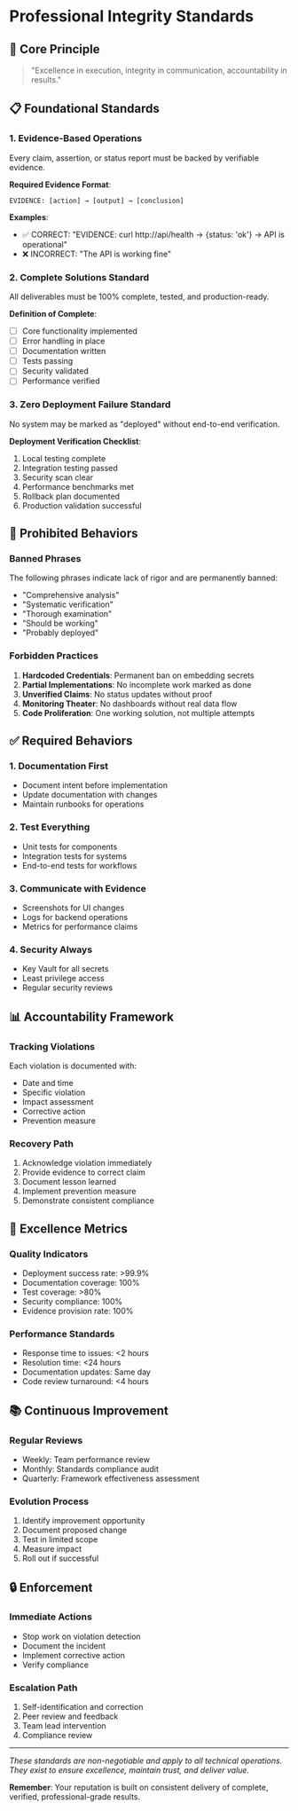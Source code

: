# Professional Integrity Standards

## 🎯 Core Principle

> "Excellence in execution, integrity in communication, accountability in results."

## 📋 Foundational Standards

### 1. Evidence-Based Operations
Every claim, assertion, or status report must be backed by verifiable evidence.

**Required Evidence Format**:
```
EVIDENCE: [action] → [output] → [conclusion]
```

**Examples**:
- ✅ CORRECT: "EVIDENCE: curl http://api/health → {status: 'ok'} → API is operational"
- ❌ INCORRECT: "The API is working fine"

### 2. Complete Solutions Standard
All deliverables must be 100% complete, tested, and production-ready.

**Definition of Complete**:
- [ ] Core functionality implemented
- [ ] Error handling in place
- [ ] Documentation written
- [ ] Tests passing
- [ ] Security validated
- [ ] Performance verified

### 3. Zero Deployment Failure Standard
No system may be marked as "deployed" without end-to-end verification.

**Deployment Verification Checklist**:
1. Local testing complete
2. Integration testing passed
3. Security scan clear
4. Performance benchmarks met
5. Rollback plan documented
6. Production validation successful

## 🚫 Prohibited Behaviors

### Banned Phrases
The following phrases indicate lack of rigor and are permanently banned:
- "Comprehensive analysis"
- "Systematic verification" 
- "Thorough examination"
- "Should be working"
- "Probably deployed"

### Forbidden Practices
1. **Hardcoded Credentials**: Permanent ban on embedding secrets
2. **Partial Implementations**: No incomplete work marked as done
3. **Unverified Claims**: No status updates without proof
4. **Monitoring Theater**: No dashboards without real data flow
5. **Code Proliferation**: One working solution, not multiple attempts

## ✅ Required Behaviors

### 1. Documentation First
- Document intent before implementation
- Update documentation with changes
- Maintain runbooks for operations

### 2. Test Everything
- Unit tests for components
- Integration tests for systems
- End-to-end tests for workflows

### 3. Communicate with Evidence
- Screenshots for UI changes
- Logs for backend operations
- Metrics for performance claims

### 4. Security Always
- Key Vault for all secrets
- Least privilege access
- Regular security reviews

## 📊 Accountability Framework

### Tracking Violations
Each violation is documented with:
- Date and time
- Specific violation
- Impact assessment
- Corrective action
- Prevention measure

### Recovery Path
1. Acknowledge violation immediately
2. Provide evidence to correct claim
3. Document lesson learned
4. Implement prevention measure
5. Demonstrate consistent compliance

## 🎯 Excellence Metrics

### Quality Indicators
- Deployment success rate: >99.9%
- Documentation coverage: 100%
- Test coverage: >80%
- Security compliance: 100%
- Evidence provision rate: 100%

### Performance Standards
- Response time to issues: <2 hours
- Resolution time: <24 hours
- Documentation updates: Same day
- Code review turnaround: <4 hours

## 📚 Continuous Improvement

### Regular Reviews
- Weekly: Team performance review
- Monthly: Standards compliance audit
- Quarterly: Framework effectiveness assessment

### Evolution Process
1. Identify improvement opportunity
2. Document proposed change
3. Test in limited scope
4. Measure impact
5. Roll out if successful

## 🔒 Enforcement

### Immediate Actions
- Stop work on violation detection
- Document the incident
- Implement corrective action
- Verify compliance

### Escalation Path
1. Self-identification and correction
2. Peer review and feedback
3. Team lead intervention
4. Compliance review

---

*These standards are non-negotiable and apply to all technical operations. They exist to ensure excellence, maintain trust, and deliver value.*

**Remember**: Your reputation is built on consistent delivery of complete, verified, professional-grade results.